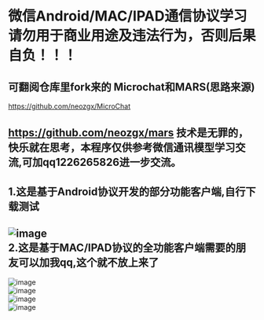 微信Android/MAC/IPAD通信协议学习  
请勿用于商业用途及违法行为，否则后果自负！！！
==== 
可翻阅仓库里fork来的 Microchat和MARS(思路来源)
-------  
https://github.com/neozgx/MicroChat  

https://github.com/neozgx/mars
技术是无罪的，快乐就在思考，本程序仅供参考微信通讯模型学习交流,可加qq1226265826进一步交流。 
-------  
1.这是基于Android协议开发的部分功能客户端,自行下载测试  
-------  
![image](https://github.com/neozgx/WeChatProtocolStudy/blob/master/%E5%BE%AE%E4%BF%A1%E5%9B%BE%E7%89%87_20190316223500.png)  
2.这是基于MAC/IPAD协议的全功能客户端需要的朋友可以加我qq,这个就不放上来了  
-------  
![image](https://github.com/neozgx/WeChatProtocolStudy/blob/master/1.png)  
![image](https://github.com/neozgx/WeChatProtocolStudy/blob/master/2.png)  
![image](https://github.com/neozgx/WeChatProtocolStudy/blob/master/3.png)  
![image](https://github.com/neozgx/WeChatProtocolStudy/blob/master/4.png)









